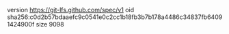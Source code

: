 version https://git-lfs.github.com/spec/v1
oid sha256:c0d2b57bdaaefc9c0541e0c2cc1b18fb3b7b178a4486c34837fb64091424900f
size 9098

